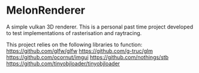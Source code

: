 # MelonRenderer
A simple vulkan 3D renderer. This is a personal past time project developed to test implementations of rasterisation and raytracing.

This project relies on the following libraries to function:
https://github.com/glfw/glfw
https://github.com/g-truc/glm
https://github.com/ocornut/imgui
https://github.com/nothings/stb
https://github.com/tinyobjloader/tinyobjloader